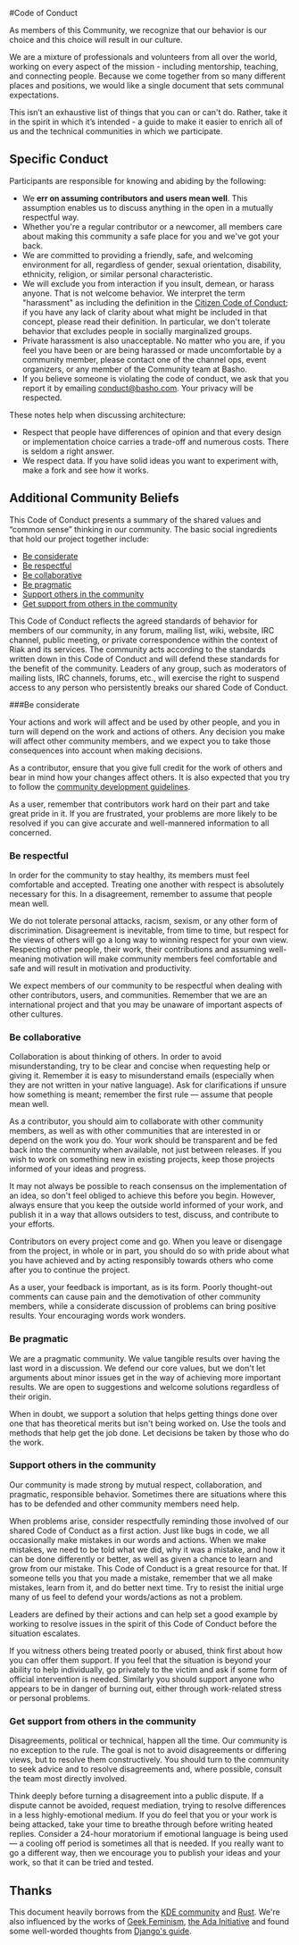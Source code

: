 #Code of Conduct

As members of this Community, we recognize that our behavior is our choice and this choice will result in our culture. 

We are a mixture of professionals and volunteers from all over the world, working on every aspect of the mission - including mentorship, teaching, and connecting people. Because we come together from so many different places and positions, we would like a single document that sets communal expectations.

This isn’t an exhaustive list of things that you can or can't do. Rather, take it in the spirit in which it’s intended - a guide to make it easier to enrich all of us and the technical communities in which we participate.


## Specific Conduct

Participants are responsible for knowing and abiding by the following:

* We **err on assuming contributors and users mean well**. This assumption enables us to discuss anything in the open in a mutually respectful way.
* Whether you're a regular contributor or a newcomer, all members care about making this community a safe place for you and we've got your back.
* We are committed to providing a friendly, safe, and welcoming environment for all, regardless of gender, sexual orientation, disability, ethnicity, religion, or similar personal characteristic.
* We will exclude you from interaction if you insult, demean, or harass anyone. That is not welcome behavior. We interpret the term "harassment" as including the definition in the [Citizen Code of Conduct](http://citizencodeofconduct.org/); if you have any lack of clarity about what might be included in that concept, please read their definition. In particular, we don't tolerate behavior that excludes people in socially marginalized groups.
* Private harassment is also unacceptable. No matter who you are, if you feel you have been or are being harassed or made uncomfortable by a community member, please contact one of the channel ops, event organizers, or any member of the Community team at Basho.
* If you believe someone is violating the code of conduct, we ask that you report it by emailing [conduct@basho.com](mailto:conduct@basho.com). Your privacy will be respected.

These notes help when discussing architecture: 

* Respect that people have differences of opinion and that every design or implementation choice carries a trade-off and numerous costs. There is seldom a right answer.
* We respect data. If you have solid ideas you want to experiment with, make a fork and see how it works.

## Additional Community Beliefs

This Code of Conduct presents a summary of the shared values and “common sense” thinking in our community. The basic social ingredients that hold our project together include:

* [Be considerate](#be-considerate)
* [Be respectful](#be-respectful)
* [Be collaborative](#be-collaborative)
* [Be pragmatic](#be-pragmatic)
* [Support others in the community](#support-others-in-the-community)
* [Get support from others in the community](#get-support-from-others-in-the-community)

This Code of Conduct reflects the agreed standards of behavior for members of our community, in any forum, mailing list, wiki, website, IRC channel, public meeting, or private correspondence within the context of Riak and its services. The community acts according to the standards written down in this Code of Conduct and will defend these standards for the benefit of the community. Leaders of any group, such as moderators of mailing lists, IRC channels, forums, etc., will exercise the right to suspend access to any person who persistently breaks our shared Code of Conduct.

###Be considerate

Your actions and work will affect and be used by other people, and you in turn will depend on the work and actions of others. Any decision you make will affect other community members, and we expect you to take those consequences into account when making decisions.

As a contributor, ensure that you give full credit for the work of others and bear in mind how your changes affect others. It is also expected that you try to follow the [community development guidelines](http://docs.basho.com/riak/latest/community/bugs/).

As a user, remember that contributors work hard on their part and take great pride in it. If you are frustrated, your problems are more likely to be resolved if you can give accurate and well-mannered information to all concerned.

### Be respectful

In order for the community to stay healthy, its members must feel comfortable and accepted. Treating one another with respect is absolutely necessary for this. In a disagreement, remember to assume that people mean well.

We do not tolerate personal attacks, racism, sexism, or any other form of discrimination. Disagreement is inevitable, from time to time, but respect for the views of others will go a long way to winning respect for your own view. Respecting other people, their work, their contributions and assuming well-meaning motivation will make community members feel comfortable and safe and will result in motivation and productivity.

We expect members of our community to be respectful when dealing with other contributors, users, and communities. Remember that we are an international project and that you may be unaware of important aspects of other cultures.

### Be collaborative

Collaboration is about thinking of others. In order to avoid misunderstanding, try to be clear and concise when requesting help or giving it. Remember it is easy to misunderstand emails (especially when they are not written in your native language). Ask for clarifications if unsure how something is meant; remember the first rule — assume that people mean well.

As a contributor, you should aim to collaborate with other community members, as well as with other communities that are interested in or depend on the work you do. Your work should be transparent and be fed back into the community when available, not just between releases. If you wish to work on something new in existing projects, keep those projects informed of your ideas and progress.

It may not always be possible to reach consensus on the implementation of an idea, so don't feel obliged to achieve this before you begin. However, always ensure that you keep the outside world informed of your work, and publish it in a way that allows outsiders to test, discuss, and contribute to your efforts.

Contributors on every project come and go. When you leave or disengage from the project, in whole or in part, you should do so with pride about what you have achieved and by acting responsibly towards others who come after you to continue the project.

As a user, your feedback is important, as is its form. Poorly thought-out comments can cause pain and the demotivation of other community members, while a considerate discussion of problems can bring positive results. Your encouraging words work wonders.

### Be pragmatic

We are a pragmatic community. We value tangible results over having the last word in a discussion. We defend our core values, but we don't let arguments about minor issues get in the way of achieving more important results. We are open to suggestions and welcome solutions regardless of their origin. 

When in doubt, we support a solution that helps getting things done over one that has theoretical merits but isn't being worked on. Use the tools and methods that help get the job done. Let decisions be taken by those who do the work.


### Support others in the community

Our community is made strong by mutual respect, collaboration, and pragmatic, responsible behavior. Sometimes there are situations where this has to be defended and other community members need help.

When problems arise, consider respectfully reminding those involved of our shared Code of Conduct as a first action. Just like bugs in code, we all occasionally make mistakes in our words and actions. When we make mistakes, we need to be told what we did, why it was a mistake, and how it can be done differently or better, as well as given a chance to learn and grow from our mistake. This Code of Conduct is a great resource for that. If someone tells you that you made a mistake, remember that we all make mistakes, learn from it, and do better next time. Try to resist the initial urge many of us feel to defend your words/actions as not a problem.

Leaders are defined by their actions and can help set a good example by working to resolve issues in the spirit of this Code of Conduct before the situation escalates.

If you witness others being treated poorly or abused, think first about how you can offer them support. If you feel that the situation is beyond your ability to help individually, go privately to the victim and ask if some form of official intervention is needed. Similarly you should support anyone who appears to be in danger of burning out, either through work-related stress or personal problems.


### Get support from others in the community

Disagreements, political or technical, happen all the time. Our community is no exception to the rule. The goal is not to avoid disagreements or differing views, but to resolve them constructively. You should turn to the community to seek advice and to resolve disagreements and, where possible, consult the team most directly involved.

Think deeply before turning a disagreement into a public dispute. If a dispute cannot be avoided, request mediation, trying to resolve differences in a less highly-emotional medium. If you do feel that you or your work is being attacked, take your time to breathe through before writing heated replies. Consider a 24-hour moratorium if emotional language is being used — a cooling off period is sometimes all that is needed. If you really want to go a different way, then we encourage you to publish your ideas and your work, so that it can be tried and tested.


## Thanks 

This document heavily borrows from the [KDE community](https://www.kde.org/code-of-conduct/) and  [Rust](http://www.rust-lang.org/conduct.html). We're also influenced by the works of [Geek Feminism](http://geekfeminism.wikia.com/wiki/Conference_anti-harassment/Policy), [the Ada Initiative](https://adainitiative.org/2014/02/howto-design-a-code-of-conduct-for-your-community/) and found some well-worded thoughts from [Django's guide](https://www.djangoproject.com/conduct/).

